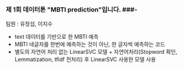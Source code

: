 ### 제 1회 데이터톤 "MBTI prediction"입니다. ###- 

팀원 : 유정섭, 이지수

- text 데이터를 기반으로 한 MBTI 예측
- MBTI 네글자를 한번에 예측하는 것이 아닌, 한 글자씩 예측하는 코드
- 별도의 자연어 처리 없는 LinearSVC 모델 + 자연어처리(Stopword 확인, Lemmatization, tfidf 전처리) 후 LinearSVC 사용한 모델 사용


